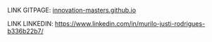 LINK GITPAGE: [innovation-masters.github.io](https://innovation-masters.github.io/cp2-web/)

LINK LINKEDIN: https://www.linkedin.com/in/murilo-justi-rodrigues-b336b22b7/

